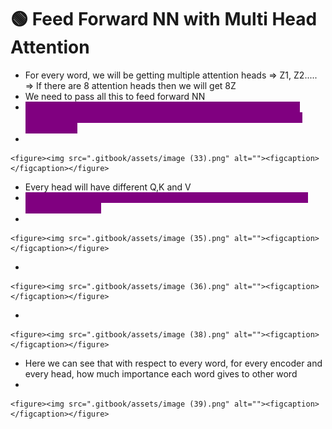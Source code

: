 # 🟢 Feed Forward NN with Multi Head Attention

* For every word, we will be getting multiple attention heads ⇒ Z1, Z2..... ⇒ If there are 8 attention heads then we will get 8Z
* We need to pass all this to feed forward NN
* <mark style="color:purple;background-color:purple;">**We need to combine all the context vectors from all the attention heads before sending it to NN and then do forward and backward propagation**</mark>
*

    <figure><img src=".gitbook/assets/image (33).png" alt=""><figcaption></figcaption></figure>
* Every head will have different Q,K and V
* <mark style="color:purple;background-color:purple;">**We concatenate all the attention heads, we do a dot product W0 ⇒ This will give us Z**</mark>
*

    <figure><img src=".gitbook/assets/image (35).png" alt=""><figcaption></figcaption></figure>
*

    <figure><img src=".gitbook/assets/image (36).png" alt=""><figcaption></figcaption></figure>
*

    <figure><img src=".gitbook/assets/image (38).png" alt=""><figcaption></figcaption></figure>
* Here we can see that with respect to every word, for every encoder and every head, how much importance each word gives to other word
*

    <figure><img src=".gitbook/assets/image (39).png" alt=""><figcaption></figcaption></figure>
